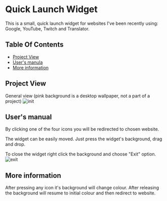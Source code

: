 # Quick Launch Widget
This is a small, quick launch widget for websites I've been recently using: Google, YouTube, Twitch and Translator.

## Table Of Contents
* [Project View](#project-view)
* [User's manula](#user's-manual)
* [More information](#more-information)

## Project View
General view (pink background is a desktop wallpaper, not a part of a project)
![init](https://user-images.githubusercontent.com/68510280/92328285-fb7c2d00-f05f-11ea-9def-7d5a5256879f.png)

## User's manual
By clicking one of the four icons you will be redirected to chosen website.

The widget can be easily moved. Just press the widget's background, drag and drop. 

To close the widget right click the background and choose "Exit" option.
![exit](https://user-images.githubusercontent.com/68510280/92328411-d5a35800-f060-11ea-91c4-78c9fcf83690.png)

## More information
After pressing any icon it's background will change colour. After releasing the background will resume to initial colour and then redirect to website.